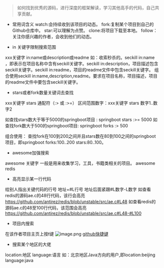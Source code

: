 > 如何找到优秀的源码，进行深度的框架解读，学习其他高手的代码，自己共享贡献。

- 常用词含义
watch:会持续收到该项目的动态。
fork:复制某个项目到自己的Github仓库中。
star:可以理解为点赞。
clone:将项目下载至本地。
follow：关注你感兴趣的作者，会收到他们的动态。

- in 关键字限制搜索范围

xxx关键字  in:name或description或readme
如：收索秒杀的。seckill in:name ，即表示在项目名称中含有seckill关键字。seckill in:description，项目描述包含seckill关键字。seckill in:readme，项目的readme文件中包含seckill关键字。
组合使用seckill in:name,description,readme。要求在项目名称，项目描述，项目的readme文件中要包含seckill关键字。

- stars或者fork数量关键词去查找

xxx关键字 stars  通配符（:> 或 :>=）
区间范围数字：xxx关键字 stars 数字1..数字2

如查找stars数大于等于5000的springboot项目 : 
springboot stars :>= 5000
如查找fork数大于500的springboot项目:
springboot forks :> 500

组合使用： 查找fork在100到200之间并且stars数在80到100之间的springboot项目，即springboot forks:100..200 stars:80..100。

- awesome加强搜索

awesome 关键字
一般是用来收集学习，工具，书籍类相关的项目。
awesome  redis
- 高亮显示某一行代码

给别人指出关键代码的行号
地址+#L行号
地址后面紧跟#L数字-L数字
如查看redis的源码ae.c的48行代码，该行会高亮
https://github.com/antirez/redis/blob/unstable/src/ae.c#L48
如查看redis的源码ae.c的48至100行代码，该范围会高亮
https://github.com/antirez/redis/blob/unstable/src/ae.c#L48-#L100

- 项目内搜索

在该作者项目主页上按t键
![image.png](https://upload-images.jianshu.io/upload_images/10679860-4be796d29545c824.png?imageMogr2/auto-orient/strip%7CimageView2/2/w/1240)
[github快捷键](https://help.github.com/en/articles/using-keyboard-shortcuts)
- 搜索某个地区的大佬

location:地区
language:语言
如：北京地区Java方向的用户,即location:beijing language:java
